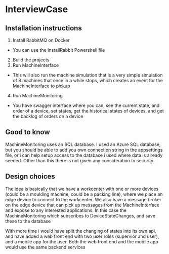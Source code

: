 # InterviewCase

## Installation instructions

1. Install RabbitMQ on Docker
  - You can use the InstallRabbit Powershell file
2. Build the projects
3. Run MachineInterface
  - This will also run the machine simulation that is a very simple simulation of 8 machines that once in a while stops, which creates an event for the MachineInterface to pickup
4. Run MachineMonitoring
  - You have swagger interface where you can, see the current state, and order of a device, set states, get the historical states of devices, and get the backlog of orders on a device

## Good to know

MachineMonitoring uses an SQL database. I used an Azure SQL database, but you should be able to add you own connection string in the appsettings file, or i can help setup access to the database i used where data is already seeded.
Other than this there is not given any consideration to security. 

## Design choices

The idea is basically that we have a workcenter with one or more devices (could be a moulding machine, could be a packing line), where we place an edge device to connect to the workcenter.
We also have a message broker on the edge device that can pick up messages from the MachineInterface and expose to any interested applications. 
In this case the MachineMonitoring which subscribes to DeviceStateChanges, and save these to the database

With more time i would have split the changing of states into its own api, and have added a web front end with two user roles (supervior and user), and a mobile app for the user. Both the web front end and the mobile app would use the same backend services
